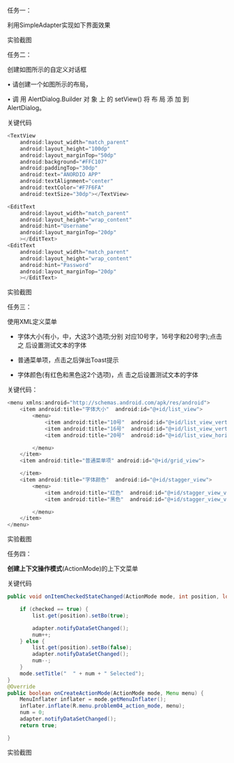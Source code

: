 任务一：

利用SimpleAdapter实现如下界面效果

实验截图



任务二：

创建如图所示的自定义对话框

• 请创建一个如图所示的布局，

• 调 用 AlertDialog.Builder 对 象 上 的 setView() 将 布 局 添 加 到 AlertDialog。

关键代码

```java
<TextView
    android:layout_width="match_parent"
    android:layout_height="100dp"
    android:layout_marginTop="50dp"
    android:background="#FFC107"
    android:paddingTop="30dp"
    android:text="ANORDIO APP"
    android:textAlignment="center"
    android:textColor="#F7F6FA"
    android:textSize="30dp"></TextView>

<EditText
    android:layout_width="match_parent"
    android:layout_height="wrap_content"
    android:hint="Username"
    android:layout_marginTop="20dp"
    ></EditText>
<EditText
    android:layout_width="match_parent"
    android:layout_height="wrap_content"
    android:hint="Password"
    android:layout_marginTop="20dp"
    ></EditText>
```

实验截图



任务三：

使用XML定义菜单

- 字体大小(有小，中，大这3个选项;分别 对应10号字，16号字和20号字);点击之 后设置测试文本的字体

- 普通菜单项，点击之后弹出Toast提示

- 字体颜色(有红色和黑色这2个选项)，点 击之后设置测试文本的字体

  

关键代码：

```java
<menu xmlns:android="http://schemas.android.com/apk/res/android">
    <item android:title="字体大小"  android:id="@+id/list_view">
        <menu>
            <item android:title="10号"  android:id="@+id/list_view_vertical_stander"/>
            <item android:title="16号"  android:id="@+id/list_view_vertical_reverse"/>
            <item android:title="20号"  android:id="@+id/list_view_horizontal_stander"/>

        </menu>
    </item>
    <item android:title="普通菜单项" android:id="@+id/grid_view">

    </item>
    <item android:title="字体颜色"  android:id="@+id/stagger_view">
        <menu>
            <item android:title="红色"  android:id="@+id/stagger_view_vertical_stander"/>
            <item android:title="黑色"  android:id="@+id/stagger_view_vertical_reverse"/>

        </menu>
    </item>
</menu>
```

实验截图



任务四：

**创建上下文操作模式**(ActionMode)的上下文菜单

关键代码

```java
public void onItemCheckedStateChanged(ActionMode mode, int position, long id, boolean checked) {

    if (checked == true) {
        list.get(position).setBo(true);

        adapter.notifyDataSetChanged();
        num++;
    } else {
        list.get(position).setBo(false);
        adapter.notifyDataSetChanged();
        num--;
    }
    mode.setTitle("  " + num + " Selected");
}
@Override
public boolean onCreateActionMode(ActionMode mode, Menu menu) {
    MenuInflater inflater = mode.getMenuInflater();
    inflater.inflate(R.menu.problem04_action_mode, menu);
    num = 0;
    adapter.notifyDataSetChanged();
    return true;

}
```

实验截图